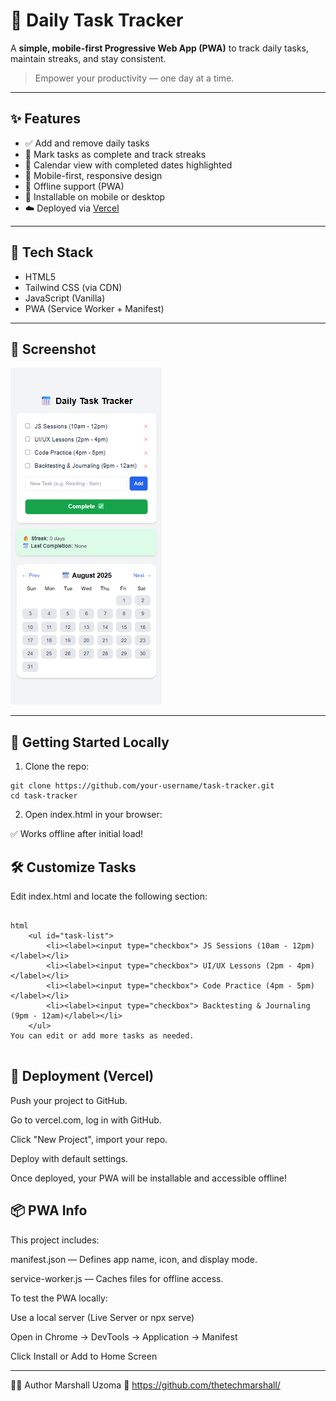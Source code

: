 # 📅 Daily Task Tracker

A **simple, mobile-first Progressive Web App (PWA)** to track daily tasks, maintain streaks, and stay consistent.

> Empower your productivity — one day at a time.

---

## ✨ Features

- ✅ Add and remove daily tasks
- 🔁 Mark tasks as complete and track streaks
- 📆 Calendar view with completed dates highlighted
- 📱 Mobile-first, responsive design
- 💾 Offline support (PWA)
- 📲 Installable on mobile or desktop
- ☁️ Deployed via [Vercel](https://vercel.com)

---

## 🧠 Tech Stack

- HTML5
- Tailwind CSS (via CDN)
- JavaScript (Vanilla)
- PWA (Service Worker + Manifest)

---

## 📸 Screenshot

![Task Tracker Screenshot](./screenshot.png)

---

## 🚀 Getting Started Locally

1. Clone the repo:

```
git clone https://github.com/your-username/task-tracker.git
cd task-tracker

```

2. Open index.html in your browser:

✅ Works offline after initial load!


## 🛠️ Customize Tasks
Edit index.html and locate the following section:

```

html
    <ul id="task-list">
        <li><label><input type="checkbox"> JS Sessions (10am - 12pm)</label></li>
        <li><label><input type="checkbox"> UI/UX Lessons (2pm - 4pm)</label></li>
        <li><label><input type="checkbox"> Code Practice (4pm - 5pm)</label></li>
        <li><label><input type="checkbox"> Backtesting & Journaling (9pm - 12am)</label></li>
    </ul>
You can edit or add more tasks as needed.


```

## 🧱 Deployment (Vercel)
Push your project to GitHub.

Go to vercel.com, log in with GitHub.

Click "New Project", import your repo.

Deploy with default settings.

Once deployed, your PWA will be installable and accessible offline!


## 📦 PWA Info
This project includes:

manifest.json — Defines app name, icon, and display mode.

service-worker.js — Caches files for offline access.

To test the PWA locally:

Use a local server (Live Server or npx serve)

Open in Chrome → DevTools → Application → Manifest

Click Install or Add to Home Screen

---

🧑‍💻 Author
Marshall Uzoma
🔗 https://github.com/thetechmarshall/

